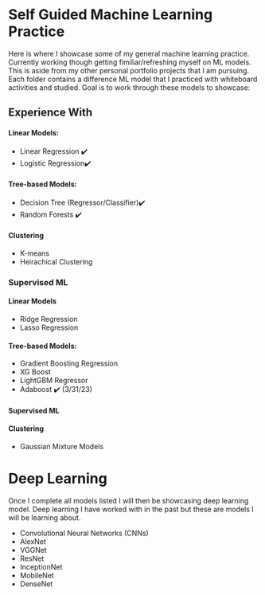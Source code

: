 # Self Guided Machine Learning Practice

Here is where I showcase some of my general machine learning practice. Currently working though getting fimiliar/refreshing myself on ML models. This is aside from my other personal portfolio projects that I am pursuing. Each folder contains a difference ML model that I practiced with whiteboard activities and studied. Goal is to work through these models to showcase:

## Experience With 
#### Linear Models:
- Linear Regression ✔️
- Logistic Regression✔️
#### Tree-based Models:
- Decision Tree (Regressor/Classifier)✔️
- Random Forests ✔️
#### Clustering
- K-means
- Heirachical Clustering


### Supervised ML
#### Linear Models 
- Ridge Regression
- Lasso Regression

#### Tree-based Models:
- Gradient Boosting Regression 
- XG Boost
- LightGBM Regressor 
- Adaboost ✔️ (3/31/23)

#### Supervised ML

#### Clustering
- Gaussian Mixture Models 

# Deep Learning

Once I complete all models listed I will then be showcasing deep learning model. Deep learning I have worked with in the past but these are models I will be learning about.

- Convolutional Neural Networks (CNNs)
- AlexNet
- VGGNet
- ResNet
- InceptionNet
- MobileNet
- DenseNet
